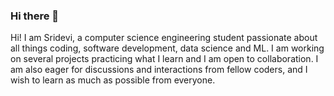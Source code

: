 ### Hi there 👋
Hi! I am Sridevi, a computer science engineering student passionate about all things coding, software development, data science and ML. I am  working on several projects practicing what I learn and I am open to collaboration. I am also eager for discussions and interactions from fellow coders, and I wish to learn as much as possible from everyone. 

<!--
**srii5477/srii5477** is a ✨ _special_ ✨ repository because its `README.md` (this file) appears on your GitHub profile.

Here are some ideas to get you started:

- 🔭 I’m currently working on ...
- 🌱 I’m currently learning ...
- 👯 I’m looking to collaborate on ...
- 🤔 I’m looking for help with ...
- 💬 Ask me about ...
- 📫 How to reach me: ...
- 😄 Pronouns: ...
- ⚡ Fun fact: ...
-->
